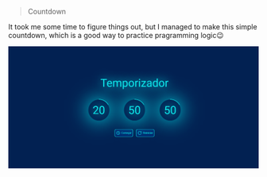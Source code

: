 > Countdown

It took me some time to figure things out, but I managed to make this simple countdown, which is a good
way to practice pragramming logic😉

<img src="./images/screenShotCountDown(updated).png" />
